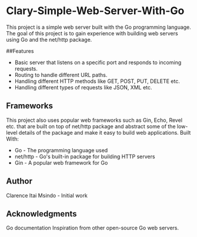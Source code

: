 # Clary-Simple-Web-Server-With-Go

This project is a simple web server built with the Go programming language. The goal of this project is to gain experience with building web servers using Go and the net/http package.

##Features

* Basic server that listens on a specific port and responds to incoming requests.
* Routing to handle different URL paths.
* Handling different HTTP methods like GET, POST, PUT, DELETE etc.
* Handling different types of requests like JSON, XML etc.

## Frameworks

This project also uses popular web frameworks such as Gin, Echo, Revel etc. that are built on top of net/http package and abstract some of the low-level details of the package and make it easy to build web applications.
Built With:

* Go - The programming language used
* net/http - Go's built-in package for building HTTP servers
* Gin - A popular web framework for Go

## Author

Clarence Itai Msindo - Initial work

## Acknowledgments

Go documentation
Inspiration from other open-source Go web servers.
